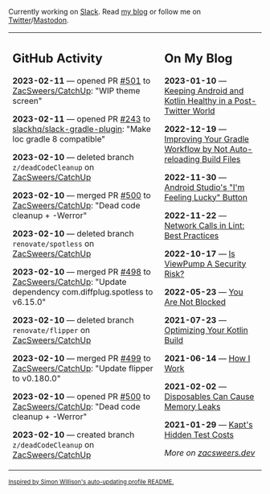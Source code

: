 Currently working on [Slack](https://slack.com/). Read [my blog](https://zacsweers.dev/) or follow me on [Twitter](https://twitter.com/ZacSweers)/[Mastodon](https://hachyderm.io/@ZacSweers).

<table><tr><td valign="top" width="60%">

## GitHub Activity
<!-- githubActivity starts -->
**2023-02-11** — opened PR [#501](https://github.com/ZacSweers/CatchUp/pull/501) to [ZacSweers/CatchUp](https://github.com/ZacSweers/CatchUp): "WIP theme screen"

**2023-02-11** — opened PR [#243](https://github.com/slackhq/slack-gradle-plugin/pull/243) to [slackhq/slack-gradle-plugin](https://github.com/slackhq/slack-gradle-plugin): "Make loc gradle 8 compatible"

**2023-02-10** — deleted branch `z/deadCodeCleanup` on [ZacSweers/CatchUp](https://github.com/ZacSweers/CatchUp)

**2023-02-10** — merged PR [#500](https://github.com/ZacSweers/CatchUp/pull/500) to [ZacSweers/CatchUp](https://github.com/ZacSweers/CatchUp): "Dead code cleanup + -Werror"

**2023-02-10** — deleted branch `renovate/spotless` on [ZacSweers/CatchUp](https://github.com/ZacSweers/CatchUp)

**2023-02-10** — merged PR [#498](https://github.com/ZacSweers/CatchUp/pull/498) to [ZacSweers/CatchUp](https://github.com/ZacSweers/CatchUp): "Update dependency com.diffplug.spotless to v6.15.0"

**2023-02-10** — deleted branch `renovate/flipper` on [ZacSweers/CatchUp](https://github.com/ZacSweers/CatchUp)

**2023-02-10** — merged PR [#499](https://github.com/ZacSweers/CatchUp/pull/499) to [ZacSweers/CatchUp](https://github.com/ZacSweers/CatchUp): "Update flipper to v0.180.0"

**2023-02-10** — opened PR [#500](https://github.com/ZacSweers/CatchUp/pull/500) to [ZacSweers/CatchUp](https://github.com/ZacSweers/CatchUp): "Dead code cleanup + -Werror"

**2023-02-10** — created branch `z/deadCodeCleanup` on [ZacSweers/CatchUp](https://github.com/ZacSweers/CatchUp)
<!-- githubActivity ends -->
</td><td valign="top" width="40%">

## On My Blog
<!-- blog starts -->
**2023-01-10** — [Keeping Android and Kotlin Healthy in a Post-Twitter World](https://www.zacsweers.dev/keeping-android-healthy/)

**2022-12-19** — [Improving Your Gradle Workflow by Not Auto-reloading Build Files](https://www.zacsweers.dev/improving-your-workflow-by-not-auto-reloading-build-files/)

**2022-11-30** — [Android Studio's "I'm Feeling Lucky" Button](https://www.zacsweers.dev/android-studios-im-feeling-lucky-button/)

**2022-11-22** — [Network Calls in Lint: Best Practices](https://www.zacsweers.dev/network-calls-in-lint-best-practices/)

**2022-10-17** — [Is ViewPump A Security Risk?](https://www.zacsweers.dev/is-viewpump-a-security-risk/)

**2022-05-23** — [You Are Not Blocked](https://www.zacsweers.dev/you-are-not-blocked/)

**2021-07-23** — [Optimizing Your Kotlin Build](https://www.zacsweers.dev/optimizing-your-kotlin-build/)

**2021-06-14** — [How I Work](https://www.zacsweers.dev/how-i-work/)

**2021-02-02** — [Disposables Can Cause Memory Leaks](https://www.zacsweers.dev/disposables-can-cause-memory-leaks/)

**2021-01-29** — [Kapt's Hidden Test Costs](https://www.zacsweers.dev/kapts-hidden-test-costs/)
<!-- blog ends -->
_More on [zacsweers.dev](https://zacsweers.dev/)_
</td></tr></table>

<sub><a href="https://simonwillison.net/2020/Jul/10/self-updating-profile-readme/">Inspired by Simon Willison's auto-updating profile README.</a></sub>